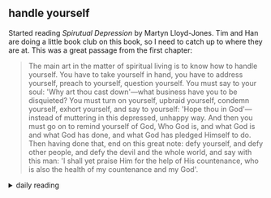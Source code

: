 ## handle yourself

Started reading *Spirutual Depression* by Martyn Lloyd-Jones. Tim and Han are doing a little book club on this book, so I need to catch up to where they are at. This was a great passage from the first chapter:

> The main art in the matter of spiritual living is to know how to handle yourself. You have to take yourself in hand, you have to address yourself, preach to yourself, question yourself. You must say to your soul: 'Why art thou cast down'&mdash;what business have you to be disquieted? You must turn on yourself, upbraid yourself, condemn yourself, exhort yourself, and say to yourself: 'Hope thou in God'&mdash;instead of muttering in this depressed, unhappy way. And then you must go on to remind yourself of God, Who God is, and what God is and what God has done, and what God has pledged Himself to do. Then having done that, end on this great note: defy yourself, and defy other people, and defy the devil and the whole world, and say with this man: 'I shall yet praise Him for the help of His countenance, who is also the health of my countenance and my God'.

<details markdown="1">
<summary>daily reading</summary>

| {{ page.date | date: "%B %-d, %Y" }} |
| :-------------: |
| [Ex. 7; Luke 10; Job 24; 1 Cor. 11]({% link _Bible/Bible-year-2.md %}) |
| [BC 5, 6]({% link _bc/bc-month-1.md %}) |
| [The Athanasian Creed](https://threeforms.org/the-athanasian-creed/) |

</details>